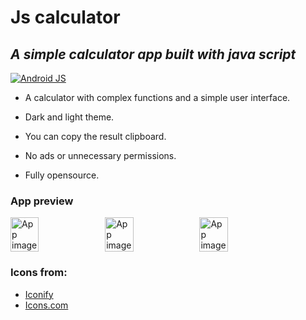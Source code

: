 # Js calculator
## _A simple calculator app built with java script_

[![Android JS](https://img.shields.io/badge/Js%20calculator-Powered%20by%20Android%20JS-yellow)](https://android-js.github.io/)

- A calculator with complex functions and a simple user interface.

- Dark and light theme.

- You can copy the result clipboard.

- No ads or unnecessary permissions. 

- Fully opensource.

### App preview
<div style="display:flex;">
<img alt="App image" src="/screenshot/screenshot-01.png" width="30%">
<img alt="App image" src="/screenshot/screenshot-02.png" width="30%">
<img alt="App image" src="/screenshot/screenshot-03.png" width="30%">  
</div>  

### Icons from:

- [Iconify]('https://iconify.design/')
- [Icons.com]('https://icons8.com')